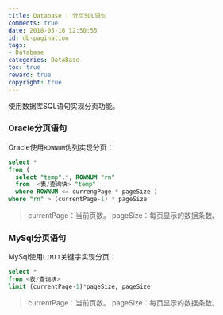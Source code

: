```yaml
---
title: Database | 分页SQL语句
comments: true
date: 2018-05-16 12:50:55
id: db-pagination
tags: 
- Database
categories: DataBase
toc: true
reward: true
copyright: true
---
```


<!--# Database | 分页SQL语句-->

使用数据库SQL语句实现分页功能。

<!--more-->

### Oracle分页语句

Oracle使用`ROWNUM`伪列实现分页：

```sql
select * 
from ( 
  select "temp".*, ROWNUM "rn" 
  from  <表/查询块> "temp" 
  where ROWNUM <= currengPage * pageSize ) 
where "rn" > (currentPage-1) * pageSize
```

> currentPage：当前页数。
> pageSize：每页显示的数据条数。

### MySql分页语句

MySql使用`LIMIT`关键字实现分页：

```sql
select *
from <表/查询块>
limit (currentPage-1)*pageSize, pageSize
```

> currentPage：当前页数。
> pageSize：每页显示的数据条数。


